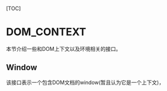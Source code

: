 [TOC]

# DOM_CONTEXT

本节介绍一些和DOM上下文以及环境相关的接口。



## Window

该接口表示一个包含DOM文档的window(暂且认为它是一个上下文)，

























